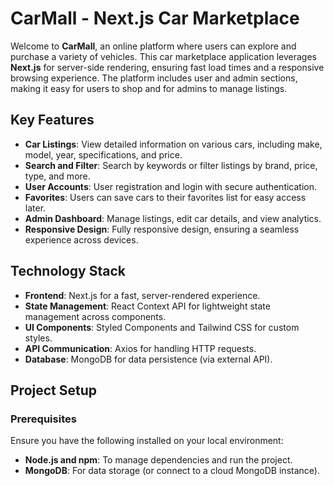 # CarMall - Next.js Car Marketplace

Welcome to **CarMall**, an online platform where users can explore and purchase a variety of vehicles. This car marketplace application leverages **Next.js** for server-side rendering, ensuring fast load times and a responsive browsing experience. The platform includes user and admin sections, making it easy for users to shop and for admins to manage listings.

## Key Features

- **Car Listings**: View detailed information on various cars, including make, model, year, specifications, and price.
- **Search and Filter**: Search by keywords or filter listings by brand, price, type, and more.
- **User Accounts**: User registration and login with secure authentication.
- **Favorites**: Users can save cars to their favorites list for easy access later.
- **Admin Dashboard**: Manage listings, edit car details, and view analytics.
- **Responsive Design**: Fully responsive design, ensuring a seamless experience across devices.

## Technology Stack

- **Frontend**: Next.js for a fast, server-rendered experience.
- **State Management**: React Context API for lightweight state management across components.
- **UI Components**: Styled Components and Tailwind CSS for custom styles.
- **API Communication**: Axios for handling HTTP requests.
- **Database**: MongoDB for data persistence (via external API).

## Project Setup

### Prerequisites

Ensure you have the following installed on your local environment:
- **Node.js and npm**: To manage dependencies and run the project.
- **MongoDB**: For data storage (or connect to a cloud MongoDB instance).
